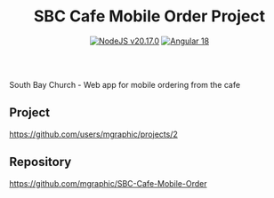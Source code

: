 <div align="center">

# SBC Cafe Mobile Order Project

<a href="https://nodejs.org"><img src="https://img.shields.io/badge/NodeJS-v20.17.0-blue?logo=nodedotjs&logoColor=%23fff" alt="NodeJS v20.17.0" /></a> <a href="https://blog.angular.dev/angular-v18-is-now-available-e79d5ac0affe"><img src="https://img.shields.io/badge/Built%20With%20Angular%20v18-blue?logo=angular&logoColor=white" alt="Angular 18" /></a>

<br />
<br />
</div>

South Bay Church - Web app for mobile ordering from the cafe

## Project

https://github.com/users/mgraphic/projects/2

## Repository

https://github.com/mgraphic/SBC-Cafe-Mobile-Order
